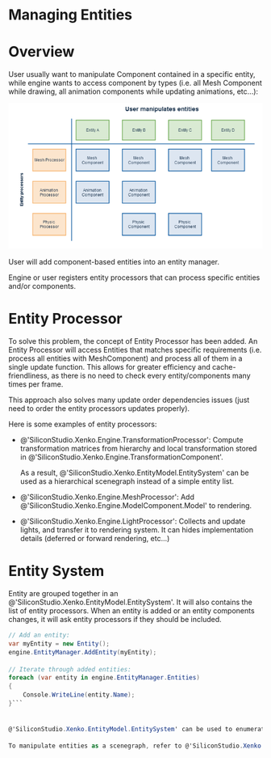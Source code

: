 # Managing Entities

# Overview

User usually want to manipulate Component contained in a specific entity, while engine wants to access component by types (i.e. all Mesh Component while drawing, all animation components while updating animations, etc...):




![images/7438984.png](images/7438984.png) 




User will add component-based entities into an entity manager.

Engine or user registers entity processors that can process specific entities and/or components.

# Entity Processor

To solve this problem, the concept of Entity Processor has been added. An Entity Processor will access Entities that matches specific requirements (i.e. process all entities with MeshComponent) and process all of them in a single update function. This allows for greater efficiency and cache-friendliness, as there is no need to check every entity/components many times per frame.

This approach also solves many update order dependencies issues (just need to order the entity processors updates properly).

Here is some examples of entity processors:

- @'SiliconStudio.Xenko.Engine.TransformationProcessor': Compute transformation matrices from hierarchy and local transformation stored in @'SiliconStudio.Xenko.Engine.TransformationComponent'.
  
  As a result, @'SiliconStudio.Xenko.EntityModel.EntitySystem' can be used as a hierarchical scenegraph instead of a simple entity list.
- @'SiliconStudio.Xenko.Engine.MeshProcessor': Add @'SiliconStudio.Xenko.Engine.ModelComponent.Model' to rendering.
- @'SiliconStudio.Xenko.Engine.LightProcessor': Collects and update lights, and transfer it to rendering system. It can hides implementation details (deferred or forward rendering, etc...)

# Entity System

Entity are grouped together in an @'SiliconStudio.Xenko.EntityModel.EntitySystem'. It will also contains the list of entity processors. When an entity is added or an entity components changes, it will ask entity processors if they should be included.

```cs
// Add an entity:
var myEntity = new Entity();
engine.EntityManager.AddEntity(myEntity);
 
// Iterate through added entities:
foreach (var entity in engine.EntityManager.Entities)
{
	Console.WriteLine(entity.Name);
}```


@'SiliconStudio.Xenko.EntityModel.EntitySystem' can be used to enumerate its `Entities (ref:{SiliconStudio.Xenko.EntityModel.Entity})`. Note that children of a given entities will also be in this list.

To manipulate entities as a scenegraph, refer to @'SiliconStudio.Xenko.Engine.TransformationComponent' class.

